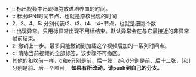 + i: 标出视频中出现细胞放进培养皿的时间。
+ t: 标出tPNf时间节点，也就是原核出现的时间
+ 2、3、4、5: 分别代表t2、t3、t4、t4+节点，也就是细胞个数
+ l: 出现异常。只用标异常出现不用标结束。默认异常会在与它最接近的非异常帧前结束。
+ z: 撤销上一步。最多只能撤销到加载这个视频后加的一系列时间点。
+ c: 清除当前视频的全部标签，该步骤不可撤回。
+ 其他的和以前一样，q和e分别是前、后一张，a和d分别是前、后十二张，[和]分别是前、后一个项目。
<b>如果有所改动，请push到自己的分支。</b>